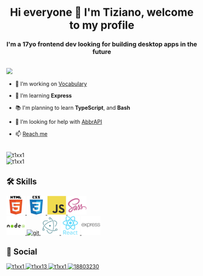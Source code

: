 <h1 align="center">Hi everyone 👋 I'm Tiziano, welcome to my profile</h1>
<h3 align="center">I'm a 17yo frontend dev looking for building desktop apps in the future</h3>

<br>

<img src="https://github-profile-trophy.vercel.app/?username=t1xx1&column=5&margin-h=15&margin-w=15&theme=onestar" />

<br>

- 🌱 I’m working on [Vocabulary](https://github.com/T1xx1/Vocabulary)

- 📖 I’m learning **Express**

- 📚 I'm planning to learn **TypeScript**, and **Bash**

- 🤝 I’m looking for help with [AbbrAPI](https://github.com/T1xx1/AbbrAPI)

- 📫 [Reach me](https://formsubmit.co/el/dubimu)

<br>

<img align="center" src="https://github-readme-stats.vercel.app/api?username=t1xx1&show_icons=true&locale=en&theme=chartreuse-dark" alt="t1xx1" />

<br>

<img src="https://github-readme-stats.vercel.app/api/top-langs?username=t1xx1&show_icons=true&locale=en&layout=compact&theme=dark" alt="t1xx1" />

<br>

## 🛠 Skills

<a href="https://www.w3.org/html/" target="_blank" rel="noreferrer">
   <img src="https://raw.githubusercontent.com/devicons/devicon/master/icons/html5/html5-original-wordmark.svg" alt="html5" width="50" height="50" />
</a>
<a href="https://www.w3schools.com/css/" target="_blank" rel="noreferrer">
   <img src="https://raw.githubusercontent.com/devicons/devicon/master/icons/css3/css3-original-wordmark.svg" alt="css3" width="50" height="50" />
</a>
<a href="https://developer.mozilla.org/en-US/docs/Web/JavaScript" target="_blank" rel="noreferrer">
   <img src="https://raw.githubusercontent.com/devicons/devicon/master/icons/javascript/javascript-original.svg" alt="javascript" width="50" height="50" />
</a>
<a href="https://sass-lang.com" target="_blank" rel="noreferrer">
   <img src="https://raw.githubusercontent.com/devicons/devicon/master/icons/sass/sass-original.svg" alt="sass" width="50" height="50" />
</a>

<br>

<a href="https://nodejs.org" target="_blank" rel="noreferrer">
   <img src="https://raw.githubusercontent.com/devicons/devicon/master/icons/nodejs/nodejs-original-wordmark.svg" alt="nodejs" width="50" height="50" />
</a>
<a href="https://git-scm.com/" target="_blank" rel="noreferrer">
   <img src="https://www.vectorlogo.zone/logos/git-scm/git-scm-icon.svg" alt="git" width="50" height="50" />
</a>
<a href="https://www.electronjs.org" target="_blank" rel="noreferrer">
   <img src="https://raw.githubusercontent.com/devicons/devicon/master/icons/electron/electron-original.svg" alt="electron" width="50" height="50" />
</a>
<a href="https://reactjs.org/" target="_blank" rel="noreferrer">
   <img src="https://raw.githubusercontent.com/devicons/devicon/master/icons/react/react-original-wordmark.svg" alt="react" width="50" height="50" />
</a>
<a href="https://expressjs.com" target="_blank" rel="noreferrer">
   <img src="https://raw.githubusercontent.com/devicons/devicon/master/icons/express/express-original-wordmark.svg" alt="express" width="50" height="50" />
</a>

<br>

## 🔗 Social

<a href="https://instagram.com/t1xx1" target="blank">
   <img src="https://raw.githubusercontent.com/rahuldkjain/github-profile-readme-generator/master/src/images/icons/Social/instagram.svg" alt="t1xx1" height="40" width="50" />
</a>
<a href="https://twitter.com/t1xx13" target="blank">
   <img src="https://raw.githubusercontent.com/rahuldkjain/github-profile-readme-generator/master/src/images/icons/Social/twitter.svg" alt="t1xx13" height="40" width="50" />
</a>
<a href="https://dev.to/t1xx1" target="blank">
   <img src="https://raw.githubusercontent.com/rahuldkjain/github-profile-readme-generator/master/src/images/icons/Social/devto.svg" alt="t1xx1" height="40" width="50" />
</a>
<a href="https://stackoverflow.com/users/18803230" target="blank">
   <img src="https://raw.githubusercontent.com/rahuldkjain/github-profile-readme-generator/master/src/images/icons/Social/stack-overflow.svg" alt="18803230" height="40" width="50" />
</a>